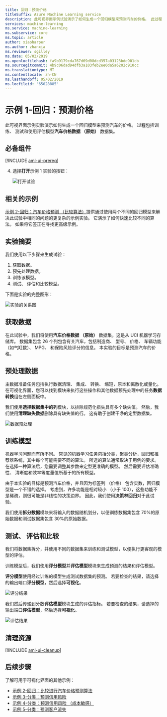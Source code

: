 ```yaml
---
title: 回归：预测价格
titleSuffix: Azure Machine Learning service
description: 此可视界面示例试验演示了如何生成一个回归模型来预测汽车的价格。 此过程包括训练、 测试和评估汽车价格数据 （原始） 数据集上的模型。
services: machine-learning
ms.service: machine-learning
ms.subservice: core
ms.topic: article
author: xiaoharper
ms.author: zhanxia
ms.reviewer: sgilley
ms.date: 05/02/2019
ms.openlocfilehash: fa9b9179cda767d69d08dcd357a03123bde901cb
ms.sourcegitcommit: 4b9c06dad94dfb3a103feb2ee0da5a6202c910cc
ms.translationtype: MT
ms.contentlocale: zh-CN
ms.lasthandoff: 05/02/2019
ms.locfileid: "65028885"
---
```

# <a name="sample-1---regression-predict-price"></a>示例 1-回归：预测价格

此可视界面示例实验演示如何生成一个回归模型来预测汽车的价格。 过程包括训练、 测试和使用评估模型**汽车价格数据 （原始）** 数据集。

## <a name="prerequisites"></a>必备组件

[!INCLUDE [aml-ui-prereq](../../../includes/aml-ui-prereq.md)]

4. 选择**打开**示例 1 实验的按钮：

    ![打开试验](media/ui-sample-regression-predict-automobile-price-basic/open-sample1.png)

## <a name="related-sample"></a>相关的示例

[示例 2-回归：汽车价格预测 （比较算法）](ui-sample-regression-predict-automobile-price-compare-algorithms.md)提供通过使用两个不同的回归模型来解决此试验中相同的问题的更复杂的示例实验。 它演示了如何快速比较不同的算法。 如果将它签正在寻找更高级示例。

## <a name="experiment-summary"></a>实验摘要

我们使用以下步骤来生成试验：

1. 获取数据。
1. 预先处理数据。
1. 训练该模型。
1. 测试、 评估和比较模型。

下面是实验的完整图形：

![实验的关系图](media/ui-sample-regression-predict-automobile-price-basic/overall-graph.png)

## <a name="get-the-data"></a>获取数据

在此试验中，我们将使用**汽车价格数据 （原始）** 数据集，这是从 UCI 机器学习存储库。 数据集包含 26 个列包含有关汽车，包括制造商、 型号、 价格、 车辆功能 （如气缸数）、 MPG、 和保险风险评分的信息。 本实验的目标是预测汽车的价格。

## <a name="pre-process-the-data"></a>预处理数据

主数据准备任务包括执行数据清理、 集成、 转换、 缩短，原本和离散化或量化。 在可视化界面，您可以找到模块来执行这些操作和其他数据预先处理中的任务**数据转换**组在左侧面板中。

我们使用**选择数据集中的列**模块，以排除规范化损失具有多个缺失值。 然后，我们使用**清理缺失数据**删除具有缺失值的行。 这有助于创建干净的定型数据集。

![数据预处理](./media/ui-sample-regression-predict-automobile-price-basic/data-processing.png)

## <a name="train-the-model"></a>训练模型
机器学习问题而有所不同。 常见的机器学习任务包括分类，聚类分析，回归和推荐器系统，其中每个可能需要不同的算法。 所选的算法通常取决于用例的要求。 在选择一种算法后，您需要调整其参数来定型更准确的模型。 然后需要评估准确性、 清晰度和效率等度量值所基于的所有模型。

由于本实验的目标是预测汽车价格，并且因为标签列 （价格） 包含实数，回归模型是一个不错的选择。 考虑到，许多功能是相对较小 （小于 100），这些功能不是稀疏，则很可能是非线性的决策边界。 因此，我们使用**决策林回归**对于此试验。

我们使用**拆分数据**模块来将输入的数据随机划分，以便训练数据集包含 70%的原始数据和测试数据集包含 30%的原始数据。

## <a name="test-evaluate-and-compare"></a>测试、 评估和比较

 我们将数据集拆分，并使用不同的数据集来训练和测试模型，以便执行更客观的模型的评估。

训练模型后，我们使用**评分模型**并**评估模型**模块来生成预测的结果和评估模型。

**评分模型**使用经过训练的模型生成测试数据集的预测。 若要检查的结果，请选择的输出端口**评分模型**，然后选择**可视化**。

![评分结果](./media/ui-sample-regression-predict-automobile-price-basic/score-result.png)

我们然后传递到分数**评估模型**模块生成的评估指标。 若要检查的结果，请选择的输出端口**评估模型**，然后选择**可视化**。

![评估结果](./media/ui-sample-regression-predict-automobile-price-basic/evaluate-result.png)

## <a name="clean-up-resources"></a>清理资源

[!INCLUDE [aml-ui-cleanup](../../../includes/aml-ui-cleanup.md)]

## <a name="next-steps"></a>后续步骤

了解可用于可视化界面的其他示例：

- [示例 2-回归：比较进行汽车价格预测算法](ui-sample-regression-predict-automobile-price-compare-algorithms.md)
- [示例 3-分类：预测信用风险](ui-sample-classification-predict-credit-risk-basic.md)
- [示例 4-分类：预测信用风险 （成本敏感）](ui-sample-classification-predict-credit-risk-cost-sensitive.md)
- [示例 5-分类：预测客户流失](ui-sample-classification-predict-churn.md)
